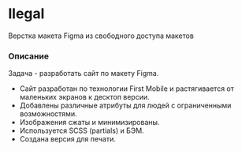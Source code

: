 # llegal
Верстка макета Figma из свободного доступа макетов

### Описание

Задача - разработать сайт по макету Figma.
- Сайт разработан по технологии First Mobile и растягивается от маленьких экранов к десктоп версии.
- Добавлены различные атрибуты для людей с ограниченными возможностями.
- Изображения сжаты и минимизированы.
- Используется SCSS (partials) и БЭМ.
- Создана версия для печати.

